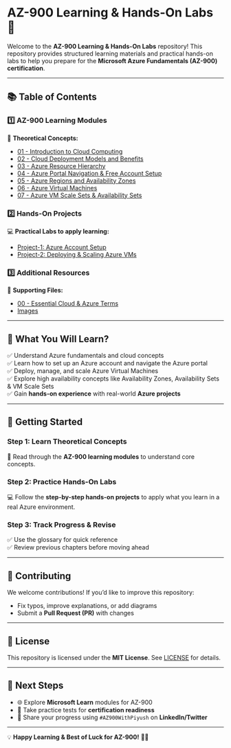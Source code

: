 # **AZ-900 Learning & Hands-On Labs** 🚀  

Welcome to the **AZ-900 Learning & Hands-On Labs** repository! This repository provides structured learning materials and practical hands-on labs to help you prepare for the **Microsoft Azure Fundamentals (AZ-900) certification**.  

---

## 📚 **Table of Contents**  
### **1️⃣ AZ-900 Learning Modules**  
📖 **Theoretical Concepts:**  
- [01 - Introduction to Cloud Computing](01-introduction-to-cloud-computing.md)  
- [02 - Cloud Deployment Models and Benefits](02-cloud-deployment-models-and-benefits.md)  
- [03 - Azure Resource Hierarchy](03-azure-resource-hierarchy.md)  
- [04 - Azure Portal Navigation & Free Account Setup](04-azure-portal-setup.md)  
- [05 - Azure Regions and Availability Zones](05-azure-regions-availability-zones.md)  
- [06 - Azure Virtual Machines](06-azure-virtual-machines.md)  
- [07 - Azure VM Scale Sets & Availability Sets](07-azure-vmss-availability-sets.md)  

### **2️⃣ Hands-On Projects**  
💻 **Practical Labs to apply learning:**  
- [Project-1: Azure Account Setup](Projects_HandsOn/Project-1_Azure-Account-Setup.md)  
- [Project-2: Deploying & Scaling Azure VMs](Projects_HandsOn/Project-2_Deploying-Scaling-Azure-VMs.md)  

### **3️⃣ Additional Resources**  
📂 **Supporting Files:**  
- [00 - Essential Cloud & Azure Terms](00-glossary.md)  
- [Images](images/)  

---

## 🎯 **What You Will Learn?**  
✅ Understand Azure fundamentals and cloud concepts  
✅ Learn how to set up an Azure account and navigate the Azure portal  
✅ Deploy, manage, and scale Azure Virtual Machines  
✅ Explore high availability concepts like Availability Zones, Availability Sets & VM Scale Sets  
✅ Gain **hands-on experience** with real-world **Azure projects**  

---

## 🚀 **Getting Started**  
### **Step 1: Learn Theoretical Concepts**  
📖 Read through the **AZ-900 learning modules** to understand core concepts.  

### **Step 2: Practice Hands-On Labs**  
💻 Follow the **step-by-step hands-on projects** to apply what you learn in a real Azure environment.  

### **Step 3: Track Progress & Revise**  
✅ Use the glossary for quick reference  
✅ Review previous chapters before moving ahead  

---

## 🤝 **Contributing**  
We welcome contributions! If you’d like to improve this repository:  
- Fix typos, improve explanations, or add diagrams  
- Submit a **Pull Request (PR)** with changes  

---

## 📜 **License**  
This repository is licensed under the **MIT License**. See [LICENSE](LICENSE) for details.  

---

## 🎯 **Next Steps**  
- 🌐 Explore **Microsoft Learn** modules for AZ-900  
- 📝 Take practice tests for **certification readiness**  
- 📢 Share your progress using `#AZ900WithPiyush` on **LinkedIn/Twitter**  

---

💡 **Happy Learning & Best of Luck for AZ-900!** 🎉🚀
